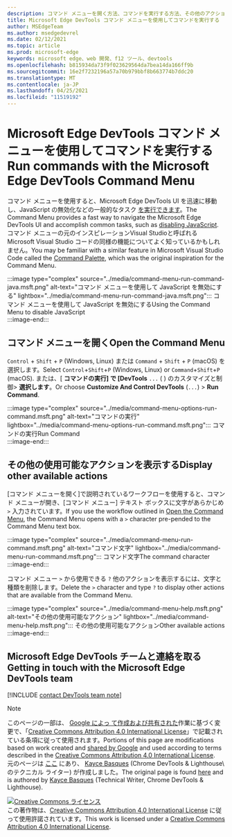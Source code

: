 ```yaml
---
description: コマンド メニューを開く方法、コマンドを実行する方法、その他のアクションを確認する方法などのガイド。
title: Microsoft Edge DevTools コマンド メニューを使用してコマンドを実行する
author: MSEdgeTeam
ms.author: msedgedevrel
ms.date: 02/12/2021
ms.topic: article
ms.prod: microsoft-edge
keywords: microsoft edge、web 開発、f12 ツール、devtools
ms.openlocfilehash: b815934da73f9f023629564da7bea14da166ff9b
ms.sourcegitcommit: 16e2f7232196a57a70b979bbf8b663774b7ddc20
ms.translationtype: MT
ms.contentlocale: ja-JP
ms.lasthandoff: 04/25/2021
ms.locfileid: "11519192"
---
```

<!-- Copyright Kayce Basques 

   Licensed under the Apache License, Version 2.0 (the "License");
   you may not use this file except in compliance with the License.
   You may obtain a copy of the License at

       https://www.apache.org/licenses/LICENSE-2.0

   Unless required by applicable law or agreed to in writing, software
   distributed under the License is distributed on an "AS IS" BASIS,
   WITHOUT WARRANTIES OR CONDITIONS OF ANY KIND, either express or implied.
   See the License for the specific language governing permissions and
   limitations under the License.  -->  

# <a name="run-commands-with-the-microsoft-edge-devtools-command-menu"></a><span data-ttu-id="d5289-104">Microsoft Edge DevTools コマンド メニューを使用してコマンドを実行する</span><span class="sxs-lookup"><span data-stu-id="d5289-104">Run commands with the Microsoft Edge DevTools Command Menu</span></span>  

<span data-ttu-id="d5289-105">コマンド メニューを使用すると、Microsoft Edge DevTools UI を迅速に移動し、JavaScript の無効化などの一般的なタスク [を実行できます][JavascriptDisable]。</span><span class="sxs-lookup"><span data-stu-id="d5289-105">The Command Menu provides a fast way to navigate the Microsoft Edge DevTools UI and accomplish common tasks, such as [disabling JavaScript][JavascriptDisable].</span></span>  <span data-ttu-id="d5289-106">コマンド メニューの元のインスピレーションVisual Studioと呼ばれる Microsoft Visual Studio コードの[][VisualStudioCodeUICommandPalette]同様の機能についてよく知っているかもしれません。</span><span class="sxs-lookup"><span data-stu-id="d5289-106">You may be familiar with a similar feature in Microsoft Visual Studio Code called the [Command Palette][VisualStudioCodeUICommandPalette], which was the original inspiration for the Command Menu.</span></span>  

:::image type="complex" source="../media/command-menu-run-command-java.msft.png" alt-text="コマンド メニューを使用して JavaScript を無効にする" lightbox="../media/command-menu-run-command-java.msft.png":::
   <span data-ttu-id="d5289-108">コマンド メニューを使用して JavaScript を無効にする</span><span class="sxs-lookup"><span data-stu-id="d5289-108">Using the Command Menu to disable JavaScript</span></span>  
:::image-end:::  

## <a name="open-the-command-menu"></a><span data-ttu-id="d5289-109">コマンド メニューを開く</span><span class="sxs-lookup"><span data-stu-id="d5289-109">Open the Command Menu</span></span>  

<span data-ttu-id="d5289-110">`Control` + `Shift` + `P` \(Windows, Linux\) または `Command` + `Shift` + `P` \(macOS\) を選択します。</span><span class="sxs-lookup"><span data-stu-id="d5289-110">Select `Control`+`Shift`+`P` \(Windows, Linux\) or `Command`+`Shift`+`P` \(macOS\).</span></span> <span data-ttu-id="d5289-111">または、[ **コマンドの実行] で [DevTools** `...` \( \) のカスタマイズと制御> **選択します**。</span><span class="sxs-lookup"><span data-stu-id="d5289-111">Or choose **Customize And Control DevTools** \(`...`\) > **Run Command**.</span></span>  

:::image type="complex" source="../media/command-menu-options-run-command.msft.png" alt-text="コマンドの実行" lightbox="../media/command-menu-options-run-command.msft.png":::
   <span data-ttu-id="d5289-113">コマンドの実行</span><span class="sxs-lookup"><span data-stu-id="d5289-113">Run Command</span></span>  
:::image-end:::  

## <a name="display-other-available-actions"></a><span data-ttu-id="d5289-114">その他の使用可能なアクションを表示する</span><span class="sxs-lookup"><span data-stu-id="d5289-114">Display other available actions</span></span>  

<span data-ttu-id="d5289-115">[コマンド メニューを開く][](#open-the-command-menu)で説明されているワークフローを使用すると、コマンド メニューが開き、[コマンド メニュー] テキスト ボックスに文字があらかじめ `>` 入力されています。</span><span class="sxs-lookup"><span data-stu-id="d5289-115">If you use the workflow outlined in [Open the Command Menu](#open-the-command-menu), the Command Menu opens with a `>` character pre-pended to the Command Menu text box.</span></span>  

:::image type="complex" source="../media/command-menu-run-command.msft.png" alt-text="コマンド文字" lightbox="../media/command-menu-run-command.msft.png":::
   <span data-ttu-id="d5289-117">コマンド文字</span><span class="sxs-lookup"><span data-stu-id="d5289-117">The command character</span></span>  
:::image-end:::  

<span data-ttu-id="d5289-118">コマンド メニュー `>` から使用できる `?` 他のアクションを表示するには、文字と種類を削除します。</span><span class="sxs-lookup"><span data-stu-id="d5289-118">Delete the `>` character and type `?` to display other actions that are available from the Command Menu.</span></span>  

:::image type="complex" source="../media/command-menu-help.msft.png" alt-text="その他の使用可能なアクション" lightbox="../media/command-menu-help.msft.png":::
   <span data-ttu-id="d5289-120">その他の使用可能なアクション</span><span class="sxs-lookup"><span data-stu-id="d5289-120">Other available actions</span></span>  
:::image-end:::  

## <a name="getting-in-touch-with-the-microsoft-edge-devtools-team"></a><span data-ttu-id="d5289-121">Microsoft Edge DevTools チームと連絡を取る</span><span class="sxs-lookup"><span data-stu-id="d5289-121">Getting in touch with the Microsoft Edge DevTools team</span></span>  

[!INCLUDE [contact DevTools team note](../includes/contact-devtools-team-note.md)]  

<!-- links -->  

[JavascriptDisable]: ../javascript/disable.md "Microsoft Edge DevTools を使用して JavaScript を無効|Microsoft Docs"  

[VisualStudioCodeUICommandPalette]: https://code.visualstudio.com/docs/getstarted/userinterface#_command-palette "コマンド パレット - Visual Studio コード UI"  

> [!NOTE]
> <span data-ttu-id="d5289-124">このページの一部は、 [Google によっ て作成および共有された][GoogleSitePolicies]作業に基づく変更で、「[Creative Commons Attribution 4.0 International License][CCA4IL]」で記載されている条項に従って使用されます。</span><span class="sxs-lookup"><span data-stu-id="d5289-124">Portions of this page are modifications based on work created and [shared by Google][GoogleSitePolicies] and used according to terms described in the [Creative Commons Attribution 4.0 International License][CCA4IL].</span></span>  
> <span data-ttu-id="d5289-125">元のページは [ここ](https://developers.google.com/web/tools/chrome-devtools/command-menu/index) にあり、 [Kayce Basques][KayceBasques] \(Chrome DevTools \& Lighthouse\ のテクニカル ライター) が作成しました。</span><span class="sxs-lookup"><span data-stu-id="d5289-125">The original page is found [here](https://developers.google.com/web/tools/chrome-devtools/command-menu/index) and is authored by [Kayce Basques][KayceBasques] \(Technical Writer, Chrome DevTools \& Lighthouse\).</span></span>  

[![Creative Commons ライセンス][CCby4Image]][CCA4IL]  
<span data-ttu-id="d5289-127">この著作物は、[Creative Commons Attribution 4.0 International License][CCA4IL] に従って使用許諾されています。</span><span class="sxs-lookup"><span data-stu-id="d5289-127">This work is licensed under a [Creative Commons Attribution 4.0 International License][CCA4IL].</span></span>  

[CCA4IL]: https://creativecommons.org/licenses/by/4.0  
[CCby4Image]: https://i.creativecommons.org/l/by/4.0/88x31.png  
[GoogleSitePolicies]: https://developers.google.com/terms/site-policies  
[KayceBasques]: https://developers.google.com/web/resources/contributors/kaycebasques  

